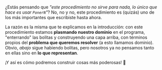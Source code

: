 ¿Estás pensando que _"este procedimiento no sirve para nada, lo único que hace es usar `PonerN`"_? No, no y no, este procedimiento es (quizás) uno de los más importantes que escribiste hasta ahora.

La razón es la misma que te explicamos en la introducción: con este procedimiento estamos **plasmando nuestro dominio** en el programa, "enterrando" las bolitas y construyendo una capa arriba, con términos propios del **problema que queremos resolver** (a esto llamamos dominio). Obvio, _abajo_ sigue habiendo bolitas, pero nosotros ya no pensamos tanto en ellas sino en **lo que representan**.

¡Y así es cómo podremos construir cosas más poderosas! :muscle: